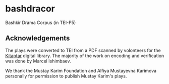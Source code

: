 # bashdracor
Bashkir Drama Corpus (in TEI-P5)

## Acknowledgements
The plays were converted to TEI from a PDF scanned by volonteers for the [Kitaptar](https://kitaptar.bashkort.org/) digital library. The majority of the work on encoding and verification was done by Marcel Ishimbaev.

We thank the Mustay Karim Foundation and Alfiya Mustayevna Karimova personally for permission to publish Mustay Karim's plays.
